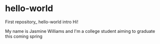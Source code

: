 # hello-world
First repository_ hello-world intro
Hi!

My name is Jasmine Williams and I'm a 
college student aiming to graduate this coming spring
